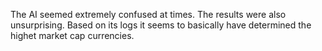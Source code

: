 The AI seemed extremely confused at times. The results were also unsurprising. Based on its logs it seems to basically have determined the highet market cap currencies.